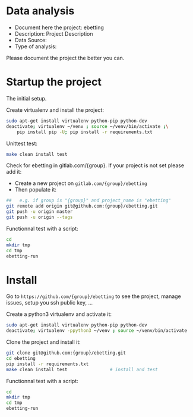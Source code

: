 # Data analysis
- Document here the project: ebetting
- Description: Project Description
- Data Source:
- Type of analysis:

Please document the project the better you can.

# Startup the project

The initial setup.

Create virtualenv and install the project:
```bash
sudo apt-get install virtualenv python-pip python-dev
deactivate; virtualenv ~/venv ; source ~/venv/bin/activate ;\
    pip install pip -U; pip install -r requirements.txt
```

Unittest test:
```bash
make clean install test
```

Check for ebetting in gitlab.com/{group}.
If your project is not set please add it:

- Create a new project on `gitlab.com/{group}/ebetting`
- Then populate it:

```bash
##   e.g. if group is "{group}" and project_name is "ebetting"
git remote add origin git@github.com:{group}/ebetting.git
git push -u origin master
git push -u origin --tags
```

Functionnal test with a script:

```bash
cd
mkdir tmp
cd tmp
ebetting-run
```

# Install

Go to `https://github.com/{group}/ebetting` to see the project, manage issues,
setup you ssh public key, ...

Create a python3 virtualenv and activate it:

```bash
sudo apt-get install virtualenv python-pip python-dev
deactivate; virtualenv -ppython3 ~/venv ; source ~/venv/bin/activate
```

Clone the project and install it:

```bash
git clone git@github.com:{group}/ebetting.git
cd ebetting
pip install -r requirements.txt
make clean install test                # install and test
```
Functionnal test with a script:

```bash
cd
mkdir tmp
cd tmp
ebetting-run
```

